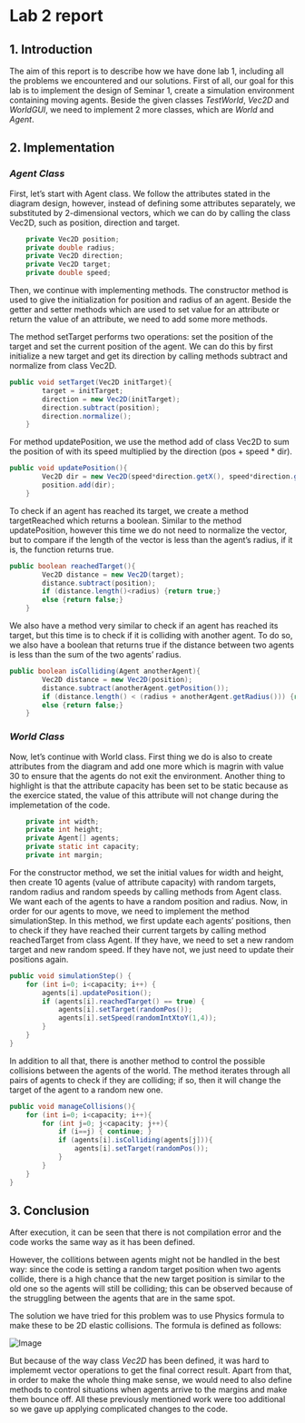 # Lab 2 report

## 1. Introduction

The aim of this report is to describe how we have done lab 1, including all the problems we encountered and our solutions. First of all, our goal for this lab is to implement the design of Seminar 1, create a simulation environment containing moving agents. Beside the given classes *TestWorld*, *Vec2D* and *WorldGUI*, we need to implement 2 more classes, which are *World* and *Agent*.


## 2. Implementation

### ***Agent Class***

First, let’s start with Agent class. We follow the attributes stated in the diagram design, however, instead of defining some attributes separately, we substituted by 2-dimensional vectors, which we can do by calling the class Vec2D, such as position, direction and target. 

```java
    private Vec2D position;
    private double radius;
    private Vec2D direction;
    private Vec2D target;
    private double speed;
```

Then, we continue with implementing methods. The constructor method is used to give the initialization for position and radius of an agent. Beside the getter and setter methods which are used to set value for an attribute or return the value of an attribute, we need to add some more methods. 

The method setTarget performs two operations: set the position of the target and set the current position of the agent. We can do this by first initialize a new target and get its direction by calling methods subtract and normalize from class Vec2D. 

```java
public void setTarget(Vec2D initTarget){
        target = initTarget;
        direction = new Vec2D(initTarget);
        direction.subtract(position);
        direction.normalize();
    }
```

For method updatePosition, we use the method add of class Vec2D to sum the position of with its speed multiplied by the direction (pos + speed * dir). 

```java
public void updatePosition(){
        Vec2D dir = new Vec2D(speed*direction.getX(), speed*direction.getY());
        position.add(dir);
    }
```

To check if an agent has reached its target, we create a method targetReached which returns a boolean. Similar to the method updatePosition, however this time we do not need to normalize the vector, but to compare if the length of the vector is less than the agent’s radius, if it is, the function returns true. 

```java
public boolean reachedTarget(){
        Vec2D distance = new Vec2D(target);
        distance.subtract(position);
        if (distance.length()<radius) {return true;}
        else {return false;}
    }
```

We also have a method very similar to check if an agent has reached its target, but this time is to check if it is colliding with another agent. To do so, we also have a boolean that returns true if the distance between two agents is less than the sum of the two agents’ radius. 

```java
public boolean isColliding(Agent anotherAgent){
        Vec2D distance = new Vec2D(position);
        distance.subtract(anotherAgent.getPosition());
        if (distance.length() < (radius + anotherAgent.getRadius())) {return true;}
        else {return false;}
    }
```

### ***World Class***

Now, let’s continue with World class. First thing we do is also to create attributes from the diagram and add one more which is magrin with value 30 to ensure that the agents do not exit the environment. Another thing to highlight is that the attribute capacity has been set to be static because as the exercice stated, the value of this attribute will not change during the implemetation of the code.

```java
    private int width;
    private int height;
    private Agent[] agents;
    private static int capacity;
    private int margin;
```

For the constructor method, we set the initial values for width and height, then create 10 agents (value of attribute capacity) with random targets, random radius and random speeds by calling methods from Agent class. We want each of the agents to have a random position and radius. Now, in order for our agents to move, we need to implement the method simulationStep. In this method, we first update each agents’ positions, then to check if they have reached their current targets by calling method reachedTarget from class Agent. If they have, we need to set a new random target and new random speed. If they have not, we just need to update their positions again.

```java
public void simulationStep() {
    for (int i=0; i<capacity; i++) {
        agents[i].updatePosition();
        if (agents[i].reachedTarget() == true) {
            agents[i].setTarget(randomPos());
            agents[i].setSpeed(randomIntXtoY(1,4));
        }
    }
}
```

In addition to all that, there is another method to control the possible collisions between the agents of the world. The method iterates through all pairs of agents to check if they are colliding; if so, then it will change the target of the agent to a random new one.

```java
public void manageCollisions(){
    for (int i=0; i<capacity; i++){
        for (int j=0; j<capacity; j++){
            if (i==j) { continue; }
            if (agents[i].isColliding(agents[j])){
                agents[i].setTarget(randomPos());
            }
        }
    }
}
```

## 3. Conclusion

After execution, it can be seen that there is not compilation error and the code works the same way as it has been defined. 

However, the collitions between agents might not be handled in the best way: since the code is setting a random target position when two agents collide, there is a high chance that the new target position is similar to the old one so the agents will still be colliding; this can be observed because of the struggling between the agents that are in the same spot.

The solution we have tried for this problem was to use Physics formula to make these to be 2D elastic collisions. The formula is defined as follows:

![Image](elastic%20collision%20formula.png "2D elastic collision")

But because of the way class *Vec2D* has been defined, it was hard to implememt vector operations to get the final correct result. Apart from that, in order to make the whole thing make sense, we would need to also define methods to control situations when agents arrive to the margins and make them bounce off. All these previously mentioned work were too additional so we gave up applying complicated changes to the code.

